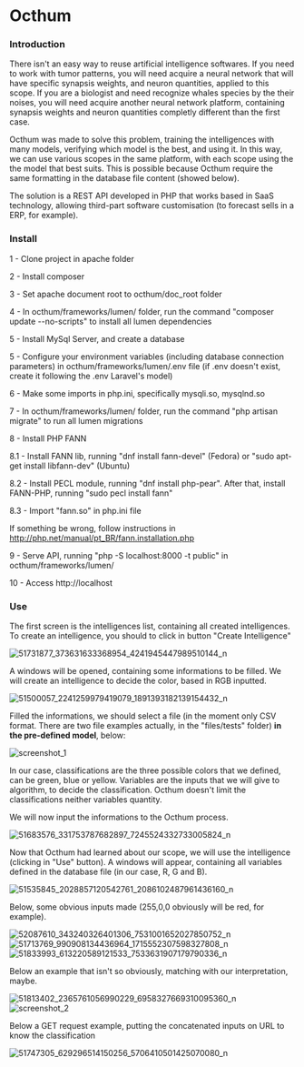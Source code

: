 Octhum
============

### Introduction

There isn't an easy way to reuse artificial intelligence softwares. If you need to work with tumor patterns, you will need acquire a neural network that will have specific synapsis weights, and neuron quantities, applied to this scope. If you are a biologist and need recognize whales species by the their noises, you will need acquire another neural network platform, containing synapsis weights and neuron quantities completly different than the first case.

Octhum was made to solve this problem, training the intelligences with many models, verifying which model is the best, and using it. In this way, we can use various scopes in the same platform, with each scope using the the model that best suits. This is possible because Octhum require the same formatting in the database file content (showed below).

The solution is a REST API developed in PHP that works based in SaaS technology, allowing third-part software customisation (to forecast sells in a ERP, for example).

### Install

1 - Clone project in apache folder

2 - Install composer

3 - Set apache document root to octhum/doc_root folder

4 - In octhum/frameworks/lumen/ folder, run the command "composer update --no-scripts" to install all lumen dependencies 

5 - Install MySql Server, and create a database

5 - Configure your environment variables (including database connection parameters) in octhum/frameworks/lumen/.env file (if .env doesn't exist, create it following the .env Laravel's model)

6 - Make some imports in php.ini, specifically mysqli.so, mysqlnd.so

7 - In octhum/frameworks/lumen/ folder, run the command "php artisan migrate" to run all lumen migrations

8 - Install PHP FANN

8.1 - Install FANN lib, running "dnf install fann-devel" (Fedora) or "sudo apt-get install libfann-dev" (Ubuntu)

8.2 - Install PECL module, running "dnf install php-pear". After that, install FANN-PHP, running "sudo pecl install fann"

8.3 - Import "fann.so" in php.ini file

If something be wrong, follow instructions in http://php.net/manual/pt_BR/fann.installation.php

9 - Serve API, running "php -S localhost:8000 -t public" in octhum/frameworks/lumen/

10 - Access http://localhost

### Use

The first screen is the intelligences list, containing all created intelligences. To create an intelligence, you should to click in button "Create Intelligence"

![51731877_373631633368954_4241945447989510144_n](https://user-images.githubusercontent.com/16262664/52524390-8c700400-2c83-11e9-9769-a52fadec1194.png)

A windows will be opened, containing some informations to be filled. We will create an intelligence to decide the color, based in RGB inputted.

![51500057_2241259979419079_1891393182139154432_n](https://user-images.githubusercontent.com/16262664/52524426-03a59800-2c84-11e9-9514-366357d89fde.png)

Filled the informations, we should select a file (in the moment only CSV format. There are two file examples actually, in the "files/tests" folder) **in the pre-defined model**, below:

![screenshot_1](https://user-images.githubusercontent.com/16262664/52524456-54b58c00-2c84-11e9-8498-6bffcd13e1cc.png)

In our case, classifications are the three possible colors that we defined, can be green, blue or yellow. Variables are the inputs that we will give to algorithm, to decide the classification. Octhum doesn't limit the classifications neither variables quantity.

We will now input the informations to the Octhum process.

![51683576_331753787682897_7245524332733005824_n](https://user-images.githubusercontent.com/16262664/52524550-487dfe80-2c85-11e9-8a1d-dd8f8bb1e961.png)

Now that Octhum had learned about our scope, we will use the intelligence (clicking in "Use" button). A windows will appear, containing all variables defined in the database file (in our case, R, G and B). 

![51535845_2028857120542761_2086102487961436160_n](https://user-images.githubusercontent.com/16262664/52524580-9b57b600-2c85-11e9-8c31-476fe410db21.png)

Below, some obvious inputs made (255,0,0 obviously will be red, for example).

![52087610_343240326401306_7531001652027850752_n](https://user-images.githubusercontent.com/16262664/52524612-f2f62180-2c85-11e9-9d08-2189962e4caf.png)
![51713769_990908134436964_1715552307598327808_n](https://user-images.githubusercontent.com/16262664/52524614-f2f62180-2c85-11e9-898b-c61b6c23c9ef.png)
![51833993_613220589121533_7533631907179790336_n](https://user-images.githubusercontent.com/16262664/52524615-f2f62180-2c85-11e9-9848-4ab02f0fc915.png)

Below an example that isn't so obviously, matching with our interpretation, maybe.

![51813402_2365761056990229_6958327669310095360_n](https://user-images.githubusercontent.com/16262664/52524650-7b74c200-2c86-11e9-9011-6227dc5891f3.png)
![screenshot_2](https://user-images.githubusercontent.com/16262664/52524651-7b74c200-2c86-11e9-8af0-dec6c4d51dc4.png)

Below a GET request example, putting the concatenated inputs on URL to know the classification

![51747305_629296514150256_5706410501425070080_n](https://user-images.githubusercontent.com/16262664/52525035-be389900-2c8a-11e9-958c-3d7377aaf279.png)
